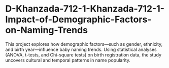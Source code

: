 # D-Khanzada-712-1-Khanzada-712-1-Impact-of-Demographic-Factors-on-Naming-Trends
This project explores how demographic factors—such as gender, ethnicity, and birth year—influence baby naming trends. Using statistical analyses (ANOVA, t-tests, and Chi-square tests) on birth registration data, the study uncovers cultural and temporal patterns in name popularity.
